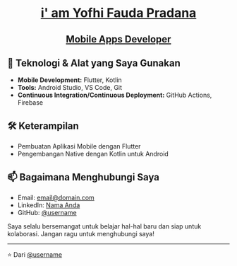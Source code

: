 <h1 align="center">
  <strong><a href="https://github.com/YofhiFauda/YofhiFauda">i' am Yofhi Fauda Pradana</a></strong>
</h1>

<h2 align="center">
  <a href="https://github.com/YofhiFauda/YofhiFauda">Mobile Apps Developer</a>
</h2>

## 🔧 Teknologi & Alat yang Saya Gunakan

- **Mobile Development:** Flutter, Kotlin
- **Tools:** Android Studio, VS Code, Git
- **Continuous Integration/Continuous Deployment:** GitHub Actions, Firebase

## 🛠 Keterampilan

- Pembuatan Aplikasi Mobile dengan Flutter
- Pengembangan Native dengan Kotlin untuk Android

## 📫 Bagaimana Menghubungi Saya

- Email: [email@domain.com](mailto:email@domain.com)
- LinkedIn: [Nama Anda](https://linkedin.com/in/[username])
- GitHub: [@username](https://github.com/username)

Saya selalu bersemangat untuk belajar hal-hal baru dan siap untuk kolaborasi. Jangan ragu untuk menghubungi saya!

---

⭐️ Dari [@username](https://github.com/username)

